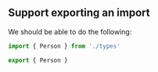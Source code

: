 ## Support exporting an import
We should be able to do the following:
```ts
import { Person } from './types'

export { Person }
```